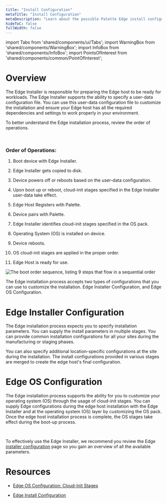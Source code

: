 ```yaml
---
title: "Install Configuration"
metaTitle: "Install Configuration"
metaDescription: "Learn about the possible Palette Edge install configurations available."
hideToC: false
fullWidth: false
---
```


import Tabs from 'shared/components/ui/Tabs';
import WarningBox from 'shared/components/WarningBox';
import InfoBox from 'shared/components/InfoBox';
import PointsOfInterest from 'shared/components/common/PointOfInterest';

# Overview




The Edge Installer is responsible for preparing the Edge host to be ready for workloads. The Edge Installer supports the ability to specify a user-data configuration file. You can use this user-data configuration file to customize the installation and ensure your Edge host has all the required dependencies and settings to work properly in your environment.

To better understand the Edge installation process, review the order of operations.

<br />

### Order of Operations:

1. Boot device with Edge Installer.


2. Edge Installer gets copied to disk.


3. Device powers off or reboots based on the user-data configuration.


4. Upon boot up or reboot, cloud-init stages specified in the Edge Installer user-data take effect.


5. Edge Host Registers with Palette.


6. Device pairs with Palette.


7. Edge Installer identifies cloud-init stages specified in the OS pack.


8. Operating System (OS) is installed on device.


9. Device reboots.


10. OS cloud-init stages are applied in the proper order.


11. Edge Host is ready for use.


![The boot order sequence, listing 9 steps that flow in a sequential order ](/clusters_edge_cloud-init_boot-order-squence.png)


The Edge installation process accepts two types of configurations that you can use to customize the installation. Edge Installer Configuration, and Edge OS Configuration. 



# Edge Installer Configuration

The Edge installation process expects you to specify installation parameters. You can supply the install parameters in multiple stages. You can provide common installation configurations for all your sites during the manufacturing or staging phases. 

You can also specify additional location-specific configurations at the site during the installation. The install configurations provided in various stages are merged to create the edge host's final configuration.

# Edge OS Configuration

The Edge installation process supports the ability for you to customize your operating system (OS) through the usage of cloud-init stages. You can supply Edge configurations during the edge host installation with the Edge Installer and at the operating system (OS) layer by customizing the OS pack. Once the edge host installation process is complete, the OS stages take effect during the boot-up process.

<br />



To effectively use the Edge Installer, we recommend you review the Edge [installer configuration](/clusters/edge/edge-configuration/installer-reference) page so you gain an overview of all the available parameters.




# Resources

- [Edge OS Configuration: Cloud-Init Stages](/clusters/edge/edge-configuration/cloud-init)

- [Edge Install Configuration](/clusters/edge/edge-configuration/stylus-reference)
